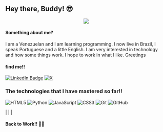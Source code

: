 ##    Hey there, Buddy!  😎




<div id="header" align="center">
  <img src="https://media4.giphy.com/media/v1.Y2lkPTc5MGI3NjExdnhjdXUwaWt3bWZkeTNtN3JjYTBwb3h3M3FtcWhwdmN4MXZqN2VscSZlcD12MV9pbnRlcm5hbF9naWZfYnlfaWQmY3Q9Zw/5hqs5IXmeIRFe6UlQa/giphy.webp" />
</div>




#### Something about me?



I am a Venezuelan and I am learning programming. I now live in Brazil, I speak Portuguese and a little English. I am very interested in technology and how some things work. I hope to work in what I like. Greetings


#### find me!!
[<img src="https://img.shields.io/badge/LinkedIn-blue?style=for-the-badge&logo=linkedin&logoColor=white" alt="LinkedIn Badge"/>](https://www.linkedin.com/in/joy-or-87b52a301/)
[![X](https://img.shields.io/badge/X-%23000000.svg?style=for-the-badge&logo=X&logoColor=white)](https://x.com/iJoy024)


### The technologies that I have mastered so far!!

![HTML5](https://img.shields.io/badge/html5-%23E34F26.svg?style=for-the-badge&logo=html5&logoColor=white)
![Python](https://img.shields.io/badge/python-3670A0?style=for-the-badge&logo=python&logoColor=ffdd54)
![JavaScript](https://img.shields.io/badge/javascript-%23323330.svg?style=for-the-badge&logo=javascript&logoColor=%23F7DF1E)
![CSS3](https://img.shields.io/badge/css3-%231572B6.svg?style=for-the-badge&logo=css3&logoColor=white)
![Git](https://img.shields.io/badge/git-%23F05033.svg?style=for-the-badge&logo=git&logoColor=white)
![GitHub](https://img.shields.io/badge/github-%23121011.svg?style=for-the-badge&logo=github&logoColor=white)


|                            |                        |




#### Back to Work!! 🙋‍♂️



<!--
**Joy-024/Joy-024** is a ✨ _special_ ✨ repository because its `README.md` (this file) appears on your GitHub profile.

Here are some ideas to get you started:

- 🔭 I’m currently working on ...
- 🌱 I’m currently learning ...
- 👯 I’m looking to collaborate on ...
- 🤔 I’m looking for help with ...
- 💬 Ask me about ...
- 📫 How to reach me: ...
- 😄 Pronouns: ...
- ⚡ Fun fact: ...
-->
